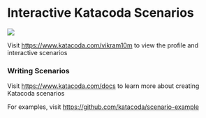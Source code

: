 # Interactive Katacoda Scenarios

[![](http://shields.katacoda.com/katacoda/vikram10m/count.svg)](https://www.katacoda.com/vikram10m "Get your profile on Katacoda.com")

Visit https://www.katacoda.com/vikram10m to view the profile and interactive scenarios

### Writing Scenarios
Visit https://www.katacoda.com/docs to learn more about creating Katacoda scenarios

For examples, visit https://github.com/katacoda/scenario-example
